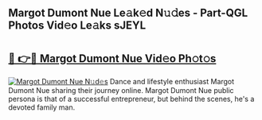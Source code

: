 ## Margot Dumont Nue Le𝚊k𝚎d N𝚞𝚍es - Part-QGL Photos Vid𝚎o Le𝚊ks sJEYL

# <h2><a href="http://fb6b9tw.evod.top/?m=Margot+Dumont+Nue">🔗 👉🔴 Margot Dumont Nue Vid𝚎o Ph𝚘t𝚘s</a></h2>

[![Margot Dumont Nue N𝚞d𝚎s](https://i.imgur.com/8V9OHl7.gif)](http://fb6b9tw.evod.top/?m=Margot+Dumont+Nue)
Dance and lifestyle enthusiast Margot Dumont Nue sharing their journey online. Margot Dumont Nue public persona is that of a successful entrepreneur, but behind the scenes, he's a devoted family man. 
